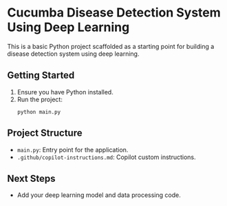 # Cucumba Disease Detection System Using Deep Learning

This is a basic Python project scaffolded as a starting point for building a disease detection system using deep learning.

## Getting Started

1. Ensure you have Python installed.
2. Run the project:
   ```
   python main.py
   ```

## Project Structure
- `main.py`: Entry point for the application.
- `.github/copilot-instructions.md`: Copilot custom instructions.

## Next Steps
- Add your deep learning model and data processing code.
